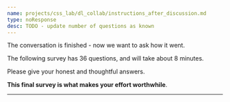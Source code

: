```yaml
---
name: projects/css_lab/dl_collab/instructions_after_discussion.md
type: noResponse
desc: TODO - update number of questions as known
---
```


The conversation is finished - now we want to ask how it went.

The following survey has 36 questions, and will take about 8 minutes.

Please give your honest and thoughtful answers.

**This final survey is what makes your effort worthwhile**.

---
